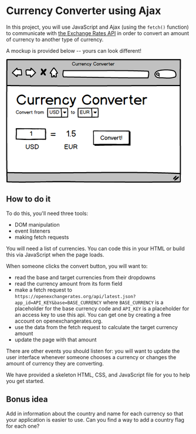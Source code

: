 # Currency Converter using Ajax

In this project, you will use JavaScript and Ajax (using the `fetch()` function) to communicate with [the Exchange Rates API](https://exchangeratesapi.io/) in order to convert an amount of currency to another type of currency.

A mockup is provided below -- yours can look different!

![Mockup of a simple currency converter](currency-converter.png)

## How to do it

To do this, you'll need three tools:

- DOM manipulation
- event listeners
- making fetch requests

You will need a list of currencies. You can code this in your HTML or build this via JavaScript when the page loads.

When someone clicks the convert button, you will want to:

- read the base and target currencies from their dropdowns
- read the currency amount from its form field
- make a fetch request to `https://openexchangerates.org/api/latest.json?app_id=API_KEY&base=BASE_CURRENCY` where `BASE_CURRENCY` is a placeholder for the base currency code and `API_KEY` is a placeholder for an access key to use this api. You can get one by creating a free account on openexchangerates.org.
- use the data from the fetch request to calculate the target currency amount
- update the page with that amount

There are other events you should listen for: you will want to update the user interface whenever someone chooses a currency or changes the amount of currency they are converting.

We have provided a skeleton HTML, CSS, and JavaScript file for you to help you get started.

## Bonus idea

Add in information about the country and name for each currency so that your application is easier to use. Can you find a way to add a country flag for each one?
